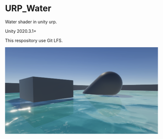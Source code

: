 # URP_Water
 Water shader in unity urp.

Unity 2020.3.1+

This respository use Git LFS.

![image-Preview](image/Preview.png) 